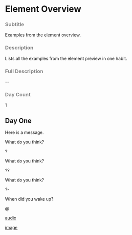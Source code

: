 # Element Overview

<style>img { width: 200px; } h3 { color:#888888;}</style>

### Subtitle

Examples from the element overview.

### Description

Lists all the examples from the element preview in one habit.

### Full Description

--

### Day Count

1

## Day One

Here is a message.

What do you think?

?

What do you think?

??

What do you think?

?-

When did you wake up?

@

[audio](myaudio.m4a)

[image](myimage.png)
